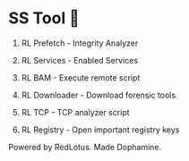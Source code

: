 # SS Tool 🌸

1. RL Prefetch - Integrity Analyzer

2. RL Services - Enabled Services

3. RL BAM - Execute remote script

4. RL Downloader - Download forensic tools 

5. RL TCP - TCP analyzer script

6. RL Registry - Open important registry keys

Powered by RedLotus. Made Dophamine.
